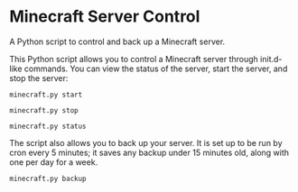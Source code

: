 Minecraft Server Control
========================

A Python script to control and back up a Minecraft server.

This Python script allows you to control a Minecraft server through init.d-like commands. You can view the status of the server, start the server, and stop the server:

``minecraft.py start``

``minecraft.py stop``

``minecraft.py status``

The script also allows you to back up your server. It is set up to be run by cron every 5 minutes; it saves any backup under 15 minutes old, along with one per day for a week.

``minecraft.py backup``
